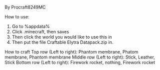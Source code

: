 By Procraft8249MC

How to use:

1. Go to %appdata%
2. Click .minecraft, then saves
3. Then click the world you would like to use this in
4. Then put the file Craftable Elytra Datapack.zip in.

How to craft
Top row (Left to right): Phantom membrane, Phatom membrane, Phantom membrane
Middle row (Left to right): Stick, Leather, Stick
Bottom row (Left to right): Firework rocket, nothing, Firework rocket
